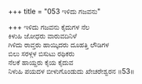 +++
title = "053 ಇಳಿದು ಗಜವನು"

+++
ಇಳಿದು ಗಜವನು ಕೈದುಗಳ ನೆಲ  
ಕಿಳುಹಿ ಜೋಧರು ವಾರುವದಿನಿಳೆ  
ಗಿಳಿದು ರಾವ್ತರು ಹಾಯ್ಕಿದರು ದೂಹತ್ತಿ ಲೌಡಿಗಳ   
ಬಿಲು ಸರಳ್ಗಳ ಬಿಸುಟು ರಥಿಕರು   
ನೆಲಕೆ ಹಾಯ್ದರು ಕೈಯ ಕೈದುವ   
ನಿಳುಹಿ ಪಯದಳ ಬೀಳುಗೊಂಡುದು ಖೇಚರೇಶ್ವರನ       ॥53॥